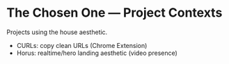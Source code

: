 ﻿# The Chosen One — Project Contexts

Projects using the house aesthetic.
- CURLs: copy clean URLs (Chrome Extension)
- Horus: realtime/hero landing aesthetic (video presence)


